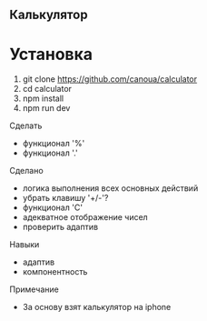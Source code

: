 ## Калькулятор

# Установка

1. git clone https://github.com/canoua/calculator
2. cd calculator
3. npm install
4. npm run dev

Сделать

- функционал '%'
- функционал '.'

Сделано

- логика выполнения всех основных действий
- убрать клавишу '+/-'?
- функционал 'C'
- адекватное отображение чисел
- проверить адаптив

Навыки

- адаптив
- компонентность

Примечание

- За основу взят калькулятор на iphone
